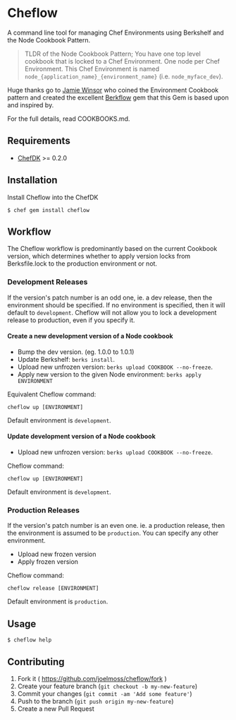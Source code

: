 # Cheflow

A command line tool for managing Chef Environments using Berkshelf and the Node Cookbook Pattern.

> TLDR of the Node Cookbook Pattern; You have one top level cookbook that is locked to a Chef
Environment. One node per Chef Environment. This Chef Environment is named
`node_{application_name}_{environment_name}` (i.e. `node_myface_dev`).

Huge thanks go to [Jamie Winsor](https://github.com/reset) who coined the Environment Cookbook
pattern and created the excellent [Berkflow](https://github.com/reset/berkflow) gem that this Gem is
based upon and inspired by.

For the full details, read COOKBOOKS.md.


## Requirements

* [ChefDK](http://getchef.com/downloads/chef-dk) >= 0.2.0


## Installation

Install Cheflow into the ChefDK

    $ chef gem install cheflow


## Workflow

The Cheflow workflow is predominantly based on the current Cookbook version, which determines
whether to apply version locks from Berksfile.lock to the production environment or not.

### Development Releases

If the version's patch number is an odd one, ie. a dev release, then the environment should be
specified. If no environment is specified, then it will default to `development`. Cheflow will not
allow you to lock a development release to production, even if you specify it.

#### Create a new development version of a Node cookbook

- Bump the dev version. (eg. 1.0.0 to 1.0.1)
- Update Berkshelf: `berks install`.
- Upload new unfrozen version: `berks upload COOKBOOK --no-freeze`.
- Apply new version to the given Node environment: `berks apply ENVIRONMENT`

Equivalent Cheflow command:

    cheflow up [ENVIRONMENT]

Default environment is `development`.

#### Update development version of a Node cookbook

- Upload new unfrozen version: `berks upload COOKBOOK --no-freeze`.

Cheflow command:

    cheflow up [ENVIRONMENT]

Default environment is `development`.

### Production Releases

If the version's patch number is an even one. ie. a production release, then the environment is
assumed to be `production`. You can specify any other environment.

- Upload new frozen version
- Apply frozen version

Cheflow command:

    cheflow release [ENVIRONMENT]

Default environment is `production`.


## Usage

    $ cheflow help



## Contributing

1. Fork it ( https://github.com/joelmoss/cheflow/fork )
2. Create your feature branch (`git checkout -b my-new-feature`)
3. Commit your changes (`git commit -am 'Add some feature'`)
4. Push to the branch (`git push origin my-new-feature`)
5. Create a new Pull Request
